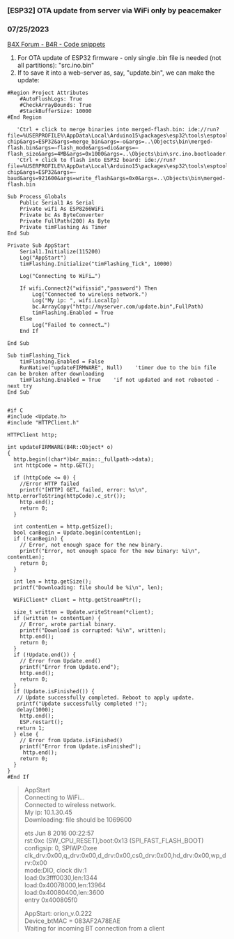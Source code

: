 ### [ESP32] OTA update from server via WiFi only by peacemaker
### 07/25/2023
[B4X Forum - B4R - Code snippets](https://www.b4x.com/android/forum/threads/149206/)

1. For OTA update of ESP32 firmware - only single .bin file is needed (not all partitions): "src.ino.bin"  
2. If to save it into a web-server as, say, "update.bin", we can make the update:  

```B4X
#Region Project Attributes  
    #AutoFlushLogs: True  
    #CheckArrayBounds: True  
    #StackBufferSize: 10000  
#End Region  
  
   'Ctrl + click to merge binaries into merged-flash.bin: ide://run?file=%USERPROFILE%\AppData\Local\Arduino15\packages\esp32\tools\esptool_py\4.5.1\esptool.exe&args=–chip&args=ESP32&args=merge_bin&args=-o&args=..\Objects\bin\merged-flash.bin&args=–flash_mode&args=dio&args=–flash_size&args=4MB&args=0x1000&args=..\Objects\bin\src.ino.bootloader.bin&args=0x8000&args=..\Objects\bin\src.ino.partitions.bin&args=0x10000&args=..\Objects\bin\src.ino.bin  
   'Ctrl + click to flash into ESP32 board: ide://run?file=%USERPROFILE%\AppData\Local\Arduino15\packages\esp32\tools\esptool_py\4.5.1\esptool.exe&args=–chip&args=ESP32&args=–baud&args=921600&args=write_flash&args=0x0&args=..\Objects\bin\merged-flash.bin  
  
Sub Process_Globals  
    Public Serial1 As Serial  
    Private wifi As ESP8266WiFi  
    Private bc As ByteConverter  
    Private FullPath(200) As Byte  
    Private timFlashing As Timer  
End Sub  
  
Private Sub AppStart  
    Serial1.Initialize(115200)  
    Log("AppStart")  
    timFlashing.Initialize("timFlashing_Tick", 10000)  
    
    Log("Connecting to WiFi…")  
    
    If wifi.Connect2("wifissid","password") Then  
        Log("Connected to wireless network.")  
        Log("My ip: ", wifi.LocalIp)  
        bc.ArrayCopy("http://myserver.com/update.bin",FullPath)  
        timFlashing.Enabled = True  
    Else  
        Log("Failed to connect…")  
    End If  
  
End Sub  
  
Sub timFlashing_Tick  
    timFlashing.Enabled = False  
    RunNative("updateFIRMWARE", Null)    'timer due to the bin file can be broken after downloading  
    timFlashing.Enabled = True    'if not updated and not rebooted - next try  
End Sub  
  
  
#if C  
#include <Update.h>  
#include "HTTPClient.h"  
  
HTTPClient http;  
  
int updateFIRMWARE(B4R::Object* o)  
{  
  http.begin((char*)b4r_main::_fullpath->data);  
  int httpCode = http.GET();  
    
  if (httpCode <= 0) {  
    //Error HTTP failed  
    printf("[HTTP] GET… failed, error: %s\n", http.errorToString(httpCode).c_str());  
    http.end();  
    return 0;  
  }  
   
  int contentLen = http.getSize();  
  bool canBegin = Update.begin(contentLen);  
  if (!canBegin) {  
    // Error, not enough space for the new binary.  
    printf("Error, not enough space for the new binary: %i\n", contentLen);  
    return 0;  
  }  
   
  int len = http.getSize();  
  printf("Downloading: file should be %i\n", len);  
   
  WiFiClient* client = http.getStreamPtr();  
   
  size_t written = Update.writeStream(*client);  
  if (written != contentLen) {  
    // Error, wrote partial binary.  
    printf("Download is corrupted: %i\n", written);  
    http.end();  
    return 0;  
  }  
  if (!Update.end()) {  
    // Error from Update.end()  
    printf("Error from Update.end");  
    http.end();  
    return 0;  
  }  
  if (Update.isFinished()) {  
   // Update successfully completed. Reboot to apply update.  
   printf("Update successfully completed !");  
   delay(1000);  
    http.end();  
    ESP.restart();  
   return 1;  
  } else {  
    // Error from Update.isFinished()  
    printf("Error from Update.isFinished");  
     http.end();  
    return 0;  
  }  
}  
#End If
```

  
  
> AppStart  
> Connecting to WiFi…  
> Connected to wireless network.  
> My ip: 10.1.30.45  
> Downloading: file should be 1069600  
>   
> ets Jun 8 2016 00:22:57  
> rst:0xc (SW\_CPU\_RESET),boot:0x13 (SPI\_FAST\_FLASH\_BOOT)  
> configsip: 0, SPIWP:0xee  
> clk\_drv:0x00,q\_drv:0x00,d\_drv:0x00,cs0\_drv:0x00,hd\_drv:0x00,wp\_drv:0x00  
> mode:DIO, clock div:1  
> load:0x3fff0030,len:1344  
> load:0x40078000,len:13964  
> load:0x40080400,len:3600  
> entry 0x400805f0  
>   
> AppStart: orion\_v.0.222  
> Device\_btMAC = 083AF2A78EAE  
> Waiting for incoming BT connection from a client